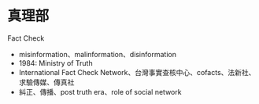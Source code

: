 # 真理部

Fact Check

* misinformation、malinformation、disinformation
* 1984: Ministry of Truth
* International Fact Check Network、台灣事實查核中心、cofacts、法新社、求驗傳媒、傳真社
* 糾正、傳播、post truth era、role of social network

